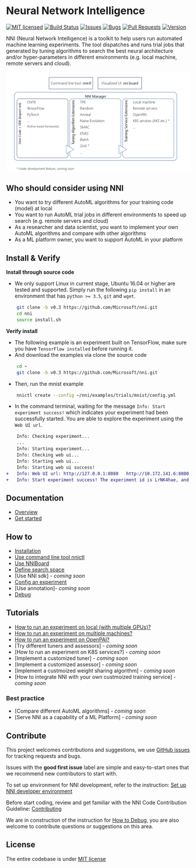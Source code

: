 # Neural Network Intelligence

[![MIT licensed](https://img.shields.io/badge/license-MIT-yellow.svg)](https://github.com/Microsoft/nni/blob/master/LICENSE)
[![Build Status](https://msrasrg.visualstudio.com/NNIOpenSource/_apis/build/status/Microsoft.nni)](https://msrasrg.visualstudio.com/NNIOpenSource/_build/latest?definitionId=6)
[![Issues](https://img.shields.io/github/issues-raw/Microsoft/nni.svg)](https://github.com/Microsoft/nni/issues?q=is%3Aissue+is%3Aopen)
[![Bugs](https://img.shields.io/github/issues/Microsoft/nni/bug.svg)](https://github.com/Microsoft/nni/issues?q=is%3Aissue+is%3Aopen+label%3Abug)
[![Pull Requests](https://img.shields.io/github/issues-pr-raw/Microsoft/nni.svg)](https://github.com/Microsoft/nni/pulls?q=is%3Apr+is%3Aopen)
[![Version](https://img.shields.io/github/release/Microsoft/nni.svg)](https://github.com/Microsoft/nni/releases)

NNI (Neural Network Intelligence) is a toolkit to help users run automated machine learning experiments. 
The tool dispatches and runs trial jobs that generated by tuning algorithms to search the best neural architecture and/or hyper-parameters in different environments (e.g. local machine, remote servers and cloud).

<p align="center">
<img src="./docs/img/nni_arch_overview.png" alt="drawing" width="800"/>
</p>

## **Who should consider using NNI**
* You want to try different AutoML algorithms for your training code (model) at local
* You want to run AutoML trial jobs in different environments to speed up search (e.g. remote servers and cloud)
* As a researcher and data scientist, you want to implement your own AutoML algorithms and compare with other algorithms
* As a ML platform owner, you want to support AutoML in your platform

## **Install & Verify**

**Install through source code**
* We only support Linux in current stage, Ubuntu 16.04 or higher are tested and supported. Simply run the following `pip install` in an environment that has `python >= 3.5`, `git` and `wget`.
```bash
    git clone -b v0.3 https://github.com/Microsoft/nni.git
    cd nni
    source install.sh
```

**Verify install**
* The following example is an experiment built on TensorFlow, make sure you have `TensorFlow installed` before running it.
* And download the examples via clone the source code
```bash
    cd ~
    git clone -b v0.3 https://github.com/Microsoft/nni.git
```
* Then, run the mnist example
```bash
    nnictl create --config ~/nni/examples/trials/mnist/config.yml
```

* In the command terminal, waiting for the message `Info: Start experiment success!` which indicates your experiment had been successfully started. You are able to explore the experiment using the `Web UI url`.
```diff
    Info: Checking experiment...
    ...
    Info: Starting experiment...
    Info: Checking web ui...
    Info: Starting web ui...
    Info: Starting web ui success!
+   Info: Web UI url: http://127.0.0.1:8080   http://10.172.141.6:8080
+   Info: Start experiment success! The experiment id is LrNK4hae, and the restful server post is 51188.
```

## **Documentation**
* [Overview](docs/Overview.md)
* [Get started](docs/GetStarted.md)
## **How to**
* [Installation](docs/InstallNNI_Ubuntu.md)
* [Use command line tool nnictl](docs/NNICTLDOC.md)
* [Use NNIBoard](docs/WebUI.md)
* [Define search space](docs/SearchSpaceSpec.md)
* [Use NNI sdk] - *coming soon*
* [Config an experiment](docs/ExperimentConfig.md)
* [Use annotation]- *coming soon*
* [Debug](docs/HowToDebug.md)
## **Tutorials**
* [How to run an experiment on local (with multiple GPUs)?](docs/tutorial_1_CR_exp_local_api.md)
* [How to run an experiment on multiple machines?](docs/tutorial_2_RemoteMachineMode.md)
* [How to run an experiment on OpenPAI?](docs/PAIMode.md)
* [Try different tuners and assessors] - *coming soon*
* [How to run an experiment on K8S services?] - *coming soon*
* [Implement a customized tuner] - *coming soon*
* [Implement a customized assessor] - *coming soon*
* [Implement a custmoized weight sharing algorithm] - *coming soon*
* [How to integrate NNI with your own custmoized training service] - *coming soon*
### **Best practice**
* [Compare different AutoML algorithms] - *coming soon*
* [Serve NNI as a capability of a ML Platform] - *coming soon*

## **Contribute**
This project welcomes contributions and suggestions, we use [GitHub issues](https://github.com/Microsoft/nni/issues) for tracking requests and bugs.

Issues with the **good first issue** label are simple and easy-to-start ones that we recommend new contributors to start with.

To set up environment for NNI development, refer to the instruction: [Set up NNI developer environment](docs/SetupNNIDeveloperEnvironment.md)

Before start coding, review and get familiar with the NNI Code Contribution Guideline: [Contributing](docs/CONTRIBUTING.md)

We are in construction of the instruction for [How to Debug](docs/HowToDebug.md), you are also welcome to contribute questions or suggestions on this area.

## **License** 
The entire codebase is under [MIT license](https://github.com/Microsoft/nni/blob/master/LICENSE)


